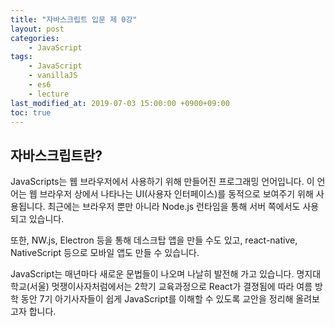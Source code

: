 ```yaml
---
title: "자바스크립트 입문 제 0강"
layout: post
categories:
    - JavaScript
tags:
    - JavaScript
    - vanillaJS
    - es6
    - lecture
last_modified_at: 2019-07-03 15:00:00 +0900+09:00
toc: true
---
```


## 자바스크립트란?

JavaScripts는 웹 브라우저에서 사용하기 위해 만들어진 프로그래밍 언어입니다. 이 언어는 웹 브라우저 상에서 나타나는 UI(사용자 인터페이스)를 동적으로 보여주기 위해 사용됩니다. 최근에는 브라우저 뿐만 아니라 Node.js 런타임을 통해 서버 쪽에서도 사용되고 있습니다. 

또한,  NW.js, Electron 등을 통해 데스크탑 앱을 만들 수도 있고, react-native, NativeScript 등으로 모바일 앱도 만들 수 있습니다.

JavaScript는 매년마다 새로운 문법들이 나오며 나날히 발전해 가고 있습니다. 명지대학교(서울) 멋쟁이사자처럼에서는 2학기 교육과정으로 React가 결졍됨에 따라 여름 방학 동안 7기 아기사자들이 쉽게 JavaScript를 이해할 수 있도록 교안을 정리해 올려보고자 합니다. 
